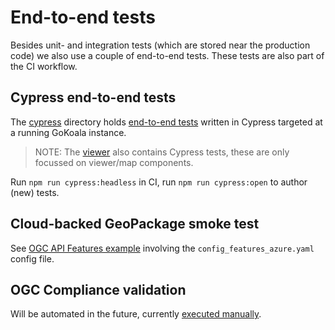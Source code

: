 # End-to-end tests

Besides unit- and integration tests (which are stored near the production code) we also use a couple of end-to-end tests.
These tests are also part of the CI workflow.

## Cypress end-to-end tests

The [cypress](./cypress/) directory holds [end-to-end tests](https://docs.cypress.io/guides/core-concepts/testing-types#What-is-E2E-Testing) written
in Cypress targeted at a running GoKoala instance.

> NOTE: The [viewer](../viewer/cypress) also contains Cypress tests, these are only focussed on viewer/map components.

Run `npm run cypress:headless` in CI, run `npm run cypress:open` to author (new) tests.

## Cloud-backed GeoPackage smoke test

See [OGC API Features example](../examples) involving the `config_features_azure.yaml` config file.

## OGC Compliance validation

Will be automated in the future, currently [executed manually](../README.md).